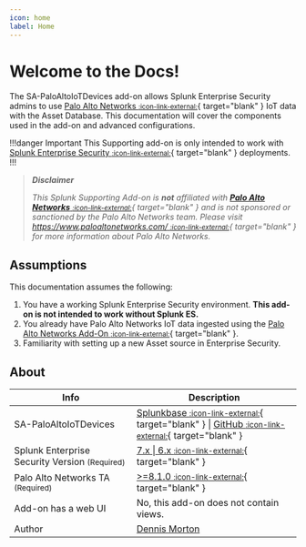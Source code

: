 ```yaml
---
icon: home
label: Home
---
```


# Welcome to the Docs!

The SA-PaloAltoIoTDevices add-on allows Splunk Enterprise Security admins to use [Palo Alto Networks <small>:icon-link-external:</small>][palo]{ target="blank" } IoT data with the Asset Database. This documentation will cover the components used in the add-on and advanced configurations. 

!!!danger Important
This Supporting add-on is only intended to work with [Splunk Enterprise Security <small>:icon-link-external:</small>](https://splunkbase.splunk.com/app/263){ target="blank" } deployments.
!!!

> __*Disclaimer*__
> 
> *This Splunk Supporting Add-on is __not__ affiliated with [__Palo Alto Networks__ <small>:icon-link-external:</small>][palo]{ target="blank" } and is not sponsored or sanctioned by the Palo Alto Networks team. Please visit [https://www.paloaltonetworks.com/ <small>:icon-link-external:</small>][palo]{ target="blank" } for more information about Palo Alto Networks.*

## Assumptions

This documentation assumes the following:

1. You have a working Splunk Enterprise Security environment. __This add-on is not intended to work without Splunk ES.__
2. You already have Palo Alto Networks IoT data ingested using the [Palo Alto Networks Add-On <small>:icon-link-external:</small>](https://splunkbase.splunk.com/app/2757){ target="blank" }.
3. Familiarity with setting up a new Asset source in Enterprise Security.

## About

Info | Description
------|----------
SA-PaloAltoIoTDevices | [Splunkbase <small>:icon-link-external:</small>](https://splunkbase.splunk.com/app/#TODO){ target="blank" } \| [GitHub <small>:icon-link-external:</small>](https://github.com/rba-community/SA-PaloAltoIoTDevices/releases/){ target="blank" }
Splunk Enterprise Security Version <small>(Required)</small> | [7.x \| 6.x <small>:icon-link-external:</small>](https://splunkbase.splunk.com/app/263){ target="blank" }
Palo Alto Networks TA <small>(Required)</small> | [>=8.1.0 <small>:icon-link-external:</small>](https://splunkbase.splunk.com/app/2757){ target="blank" }
Add-on has a web UI | No, this add-on does not contain views.
Author | [Dennis Morton](https://www.linkedin.com/in/dennis-morton-627632/)

[palo]: https://www.paloaltonetworks.com/